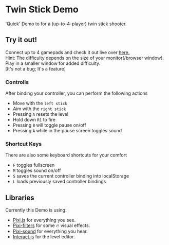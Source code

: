 # Twin Stick Demo

'Quick' Demo to for a (up-to-4-player) twin stick shooter.

## Try it out!

Connect up to 4 gamepads and check it out live over [here.](https://OptionalM.github.io/TwinStickDemo/)  
Hint: The difficulty depends on the size of your monitor(/browser window). Play in a smaller window for added difficulty.  
[It's not a bug; It's a feature]

### Controlls

After binding your controller, you can perform the following actions

* Move with the `left stick`
* Aim with the `right stick`
* Pressing `A` resets the level
* Hold down `R1` to fire
* Pressing `B` will toggle pause on/off
* Pressing `A` while in the pause screen toggles sound

### Shortcut Keys

There are also some keyboard shortcuts for your comfort

* `F` toggles fullscreen
* `M` toggles sound on/off
* `S` saves the current controller binding into localStorage
* `L` loads previously saved controller bindings

## Libraries
Currently this Demo is using:
* [Pixi.js](http://www.pixijs.com/) for everything you see.
* [Pixi-filters](https://github.com/pixijs/pixi-filters) for some 🔥 visual effects.
* [Pixi-sound](https://github.com/pixijs/pixi-sound) for everything you hear.
* [Interact.js](http://interactjs.io/) for the level editor.
